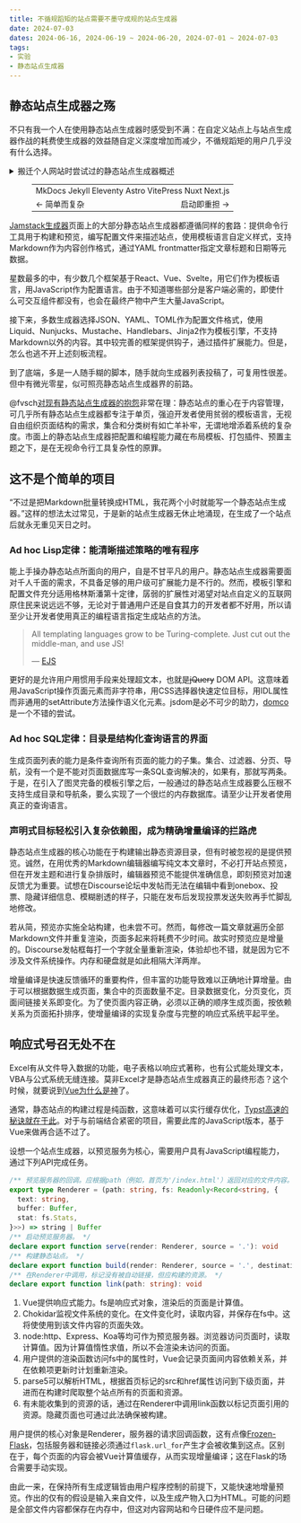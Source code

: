 ```yaml
---
title: 不循规蹈矩的站点需要不墨守成规的站点生成器
date: 2024-07-03
dates: 2024-06-16, 2024-06-19 ~ 2024-06-20, 2024-07-01 ~ 2024-07-03
tags:
- 实验
- 静态站点生成器
---
```


## 静态站点生成器之殇

不只有我一个人在使用静态站点生成器时感受到不满：在自定义站点上与站点生成器作战的耗费使生成器的效益随自定义深度增加而减少，不循规蹈矩的用户几乎没有什么选择。

<details>
<summary>搬迁个人网站时尝试过的静态站点生成器概述</summary>

### Jekyll

新时代静态站点生成器的鼻祖，透射着原始的粗糙。“blog-aware”事实上是忽略了博客以外的用途：无法为非博文的列表数据分页，即使不使用也会创建posts集合。它代表了一众框死了内容格式和结构的站点生成器，把静态站点生成器想象得过于简单。

### Eleventy

Eleventy是一颗静态站点生成器界的新星，是以简单著称的后起之秀。它符合Web原住民精神，旨在简化现有生成器的繁琐配置。即使不创建配置文件，也能用它生成站点。但我每次观摩它的文档都感觉“哇，好乱”，世上竟有如此让人迷路的文档。

它依旧面向模板语言而作，但支持使用WebC作为模板语法，在大部分位置使用JavaScript作为数据格式，就已经领先太多了。WebC是Eleventy的作者@zachleat为Eleventy设计的组件系统，受到Vue SFC的很大影响。它依旧要求为文章创建集合，而不直接支持glob。它完全不青睐ES module和TypeScript，只有页面可以以TypeScript编写，配置文件必须为JavaScript。

### VitePress

常逛Vue生态圈的人一定很熟悉Vue 3官方文档的页面风格，这便是VitePress默认主题。VitePress是驱动Vue、Vite、VueUse、Vitest、Pinia、Rollup等库文档的静态站点生成器（static site generator），[于今年3月发布了正式版](https://blog.vuejs.org/posts/vitepress-1.0)。

<div class="paracol">

![Vue](vue.png)

![Vite](vite.png)

![Vitest](vitest.png)

![VitePress](vitepress.png)

</div>

它们是少见的在网络条件较差的环境下也能正常浏览的网站，这得益于VitePress采用初次访问提前渲染，站内路由动态加载的策略。不过，它们也是少见的在网络条件很差的环境下点击链接没反应的网站，页面内外都没有正在载入的标志。

如Next.js和Nuxt Content之流，虽是内容站点，也倾向于作为SPA构建。VitePress支持MPA但仍是实验性功能，不开启则无法做到0 JavaScript。

我觉得奇怪的是，明明可以用Vue模板语法直接指定，为什么要用配置项“管理”头元素？这可能也是受到SPA思路影响。

VitePress在制作技术文档站点方面极具竞争力，但对个人博客来说有所不足。特点是，官方提供的createContentLoader解决方案脱离页面渲染管线，带来重复计算和值不一致的问题，例如不会把自动识别到的h1放进title属性，也不会从Git获取lastUpdated。通过Vite的`import.meta.glob`方法和强行使用内部导出`__pageData`能批量获取经处理的文章信息，这一点都不像Vue和Vite本体那么优雅。

### Nuxt Content

我又发现了Nuxt Content。它基于Nuxt，是比VitePress更重量级的SSR/SSG站点框架。重量级框架本非我所愿，可既然尝试过不启用JavaScript为实验性功能的VitePress，不如也试试这种。

MDC的语法相比VitePress的选择更融汇了Markdown风格，让整个系统更加一体，而不像VitePress有种一切设施皆为默认主题服务，默认主题专为Vue文档服务的感觉。

安装依赖花了很久，还有一堆弃用包警告。启动服务器时被遥测数据请求整了个措手不及，新项目的打包就因不明原因失败，至此我不便太想继续尝试，对Nuxt Content的体验遗憾而终。

</details>

<figure>
<table>
<tr><td colspan=2>MkDocs Jekyll Eleventy Astro VitePress Nuxt Next.js
<tr><td>← 简单而复杂<td align=right>启动即重担 →
</table>
</figure>

[Jamstack生成器](https://jamstack.org/generators/)页面上的大部分静态站点生成器都遵循同样的套路：提供命令行工具用于构建和预览，编写配置文件来描述站点，使用模板语言自定义样式，支持Markdown作为内容创作格式，通过YAML frontmatter指定文章标题和日期等元数据。

星数最多的中，有少数几个框架基于React、Vue、Svelte，用它们作为模板语言，用JavaScript作为配置语言。由于不知道哪些部分是客户端必需的，即使什么可交互组件都没有，也会在最终产物中产生大量JavaScript。

接下来，多数生成器选择JSON、YAML、TOML作为配置文件格式，使用Liquid、Nunjucks、Mustache、Handlebars、Jinja2作为模板引擎，不支持Markdown以外的内容。其中较完善的框架提供钩子，通过插件扩展能力。但是，怎么也逃不开上述刻板流程。

到了底端，多是一人随手糊的脚本，随手就向生成器列表投稿了，可复用性很差。但中有微光零星，似可照亮静态站点生成器界的前路。

@fvsch[对现有静态站点生成器的抱怨](https://fvsch.com/static-site-generators)非常在理：静态站点的重心在于内容管理，可几乎所有静态站点生成器都专注于单页，强迫开发者使用贫弱的模板语言，无视自由组织页面结构的需求，集合和分类树有如亡羊补牢，无谓地增添着系统的复杂度。市面上的静态站点生成器把配置和编程能力藏在布局模板、打包插件、预置主题之下，是在无视命令行工具复杂性的原罪。

## 这不是个简单的项目

“不过是把Markdown批量转换成HTML，我花两个小时就能写一个静态站点生成器。”这样的想法太过常见，于是新的站点生成器无休止地涌现，在生成了一个站点后就永无重见天日之时。

### Ad hoc Lisp定律：能清晰描述策略的唯有程序

能上手操办静态站点所面向的用户，自是不甘平凡的用户。静态站点生成器需要面对千人千面的需求，不具备足够的用户级可扩展能力是不行的。然而，模板引擎和配置文件充分适用格林斯潘第十定律，孱弱的扩展性对渴望对站点自定义的互联网原住民来说远远不够，无论对于普通用户还是自食其力的开发者都不好用，所以请至少让开发者使用真正的编程语言指定生成站点的方法。

> All templating languages grow to be Turing-complete. Just cut out the middle-man, and use JS!
>
> — [EJS](https://ejs.co/)

更好的是允许用户用惯用手段来处理超文本，也就是~~jQuery~~ DOM API。这意味着用JavaScript操作页面元素而非字符串，用CSS选择器快速定位目标，用IDL属性而非通用的setAttribute方法操作语义化元素。jsdom是必不可少的助力，[domco](https://domco.robino.dev/)是一个不错的尝试。

### Ad hoc SQL定律：目录是结构化查询语言的界面

生成页面列表的能力是条件查询所有页面的能力的子集。集合、过滤器、分页、导航，没有一个是不能对页面数据库写一条SQL查询解决的，如果有，那就写两条。于是，在引入了图灵完备的模板引擎之后，一般通过的静态站点生成器要么压根不支持生成目录和导航条，要么实现了一个很烂的内存数据库。请至少让开发者使用真正的查询语言。

### 声明式目标轻松引入复杂依赖图，成为精确增量编译的拦路虎

静态站点生成器的核心功能在于构建输出静态资源目录，但有时被忽视的是提供预览。诚然，在用优秀的Markdown编辑器编写纯文本文章时，不必打开站点预览，但在开发主题和进行复杂排版时，编辑器预览不能提供准确信息，即刻预览对加速反馈尤为重要。试想在Discourse论坛中发帖而无法在编辑中看到onebox、投票、隐藏详细信息、模糊剧透的样子，只能在发布后发现投票发送失败再手忙脚乱地修改。

若从简，预览亦实施全站构建，也未尝不可。然而，每修改一篇文章就遍历全部Markdown文件并重复渲染，页面多起来将耗费不少时间。故实时预览应是增量的。Discourse发帖框每打一个字就全量重新渲染，体验却也不错，就是因为它不涉及文件系统操作。内存和硬盘就是如此相隔大洋两岸。

增量编译是快速反馈循环的重要构件，但丰富的功能导致难以正确地计算增量。由于可以根据数据生成页面，集合中的页面数量不定。目录数据变化，分页变化，页面间链接关系即变化。为了使页面内容正确，必须以正确的顺序生成页面，按依赖关系为页面拓扑排序，使增量编译的实现复杂度与完整的响应式系统平起平坐。

## 响应式号召无处不在

Excel有从文件导入数据的功能，电子表格以响应式著称，也有公式能处理文本，VBA与公式系统无缝连接。莫非Excel才是静态站点生成器真正的最终形态？这个时候，就要说到[Vue为什么是神](../480/)了。

通常，静态站点的构建过程是纯函数，这意味着可以实行缓存优化，[Typst高速的秘诀就在于此](https://crates.io/crates/comemo)。对于与前端结合紧密的项目，需要此库的JavaScript版本，基于Vue来做再合适不过了。

设想一个站点生成器，以预览服务为核心，需要用户具有JavaScript编程能力，通过下列API完成任务。

```typescript
/** 预览服务器的回调。应根据path（例如，首页为'/index.html'）返回对应的文件内容。 */
export type Renderer = (path: string, fs: Readonly<Record<string, {
  text: string,
  buffer: Buffer,
  stat: fs.Stats,
}>>) => string | Buffer
/** 启动预览服务器。 */
declare export function serve(render: Renderer, source = '.'): void
/** 构建静态站点。 */
declare export function build(render: Renderer, source = '.', destination = '_site'): void
/** 在Renderer中调用，标记没有被自动链接，但应构建的资源。 */
declare export function link(path: string): void
```

1. Vue提供响应式能力。fs是响应式对象，渲染后的页面是计算值。
2. Chokidar监视文件系统的变化。在文件变化时，读取内容，并保存在fs中。这将使使用到该文件内容的页面失效。
3. node:http、Express、Koa等均可作为预览服务器。浏览器访问页面时，读取计算值。因为计算值惰性求值，所以不会渲染未访问的页面。
4. 用户提供的渲染函数访问fs中的属性时，Vue会记录页面间内容依赖关系，并在依赖项更新时计划重新渲染。
5. parse5可以解析HTML，根据首页标记的src和href属性访问到下级页面，并进而在构建时爬取整个站点所有的页面和资源。
6. 有未能收集到的资源的话，通过在Renderer中调用link函数以标记页面引用的资源。隐藏页面也可通过此法确保被构建。

用户提供的核心对象是Renderer，服务器的请求回调函数，这有点像[Frozen-Flask](https://frozen-flask.readthedocs.io/)，包括服务器和链接必须通过`flask.url_for`产生才会被收集到这点。区别在于，每个页面的内容会被Vue计算值缓存，从而实现增量编译；这在Flask的场合需要手动实现。

由此一来，在保持所有生成逻辑皆由用户程序控制的前提下，又能快速地增量预览。作出的仅有的假设是输入来自文件，以及生成产物入口为HTML。可能的问题是全部文件内容都保存在内存中，但这对内容网站和今日硬件应不是问题。
